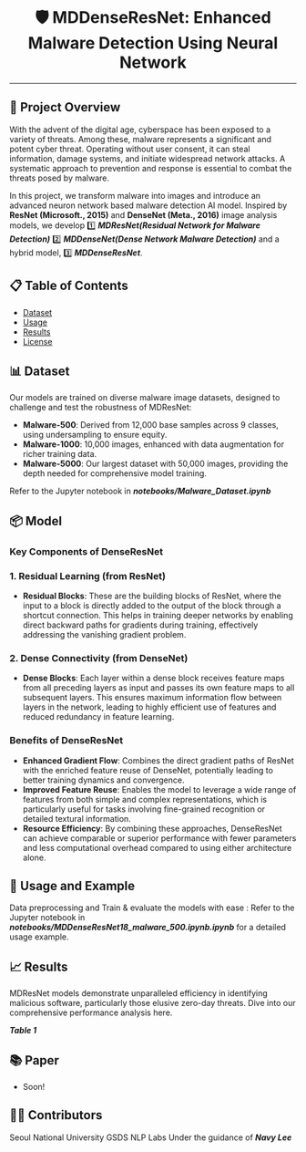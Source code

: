 <div align="center">

# 🛡️ MDDenseResNet: Enhanced Malware Detection Using Neural Network

</div>

---

## 📑 Project Overview
 With the advent of the digital age, cyberspace has been exposed to a variety of threats. Among these, malware represents a significant and potent cyber threat. Operating without user consent, it can steal information, damage systems, and initiate widespread network attacks. A systematic approach to prevention and response is essential to combat the threats posed by malware. 

 In this project, we transform malware into images and introduce an advanced neuron network based malware detection AI model. Inspired by **ResNet (Microsoft., 2015)** and **DenseNet (Meta., 2016)** image analysis models, we develop 1️⃣ ***MDResNet(Residual Network for Malware Detection)***  2️⃣ ***MDDenseNet(Dense Network Malware Detection)*** and a hybrid model, 3️⃣ ***MDDenseResNet***.

## 📋 Table of Contents

- [Dataset](#Dataset)
- [Usage](#Usage)
- [Results](#Results)
- [License](#License)

## 📊 Dataset

Our models are trained on diverse malware image datasets, designed to challenge and test the robustness of MDResNet:

- **Malware-500**: Derived from 12,000 base samples across 9 classes, using undersampling to ensure equity.
- **Malware-1000**: 10,000 images, enhanced with data augmentation for richer training data.
- **Malware-5000**: Our largest dataset with 50,000 images, providing the depth needed for comprehensive model training.

Refer to the Jupyter notebook in ***notebooks/Malware_Dataset.ipynb***

## 📦 Model 
### Key Components of DenseResNet
### 1. Residual Learning (from ResNet)
- **Residual Blocks**: These are the building blocks of ResNet, where the input to a block is directly added to the output of the block through a shortcut connection. This helps in training deeper networks by enabling direct backward paths for gradients during training, effectively addressing the vanishing gradient problem.
### 2. Dense Connectivity (from DenseNet)
- **Dense Blocks**: Each layer within a dense block receives feature maps from all preceding layers as input and passes its own feature maps to all subsequent layers. This ensures maximum information flow between layers in the network, leading to highly efficient use of features and reduced redundancy in feature learning.

### Benefits of DenseResNet
- **Enhanced Gradient Flow**: Combines the direct gradient paths of ResNet with the enriched feature reuse of DenseNet, potentially leading to better training dynamics and convergence.
- **Improved Feature Reuse**: Enables the model to leverage a wide range of features from both simple and complex representations, which is particularly useful for tasks involving fine-grained recognition or detailed textural information.
- **Resource Efficiency**: By combining these approaches, DenseResNet can achieve comparable or superior performance with fewer parameters and less computational overhead compared to using either architecture alone.

## 🚀 Usage and Example
Data preprocessing and Train & evaluate the models with ease :
Refer to the Jupyter notebook in ***notebooks/MDDenseResNet18_malware_500.ipynb.ipynb*** for a detailed usage example.

## 📈 Results

MDResNet models demonstrate unparalleled efficiency in identifying malicious software, particularly those elusive zero-day threats. Dive into our comprehensive performance analysis here.

***Table 1***

## 📚 Paper

- Soon!

## 👨‍💻 Contributors
Seoul National University GSDS NLP Labs
Under the guidance of ***Navy Lee***
